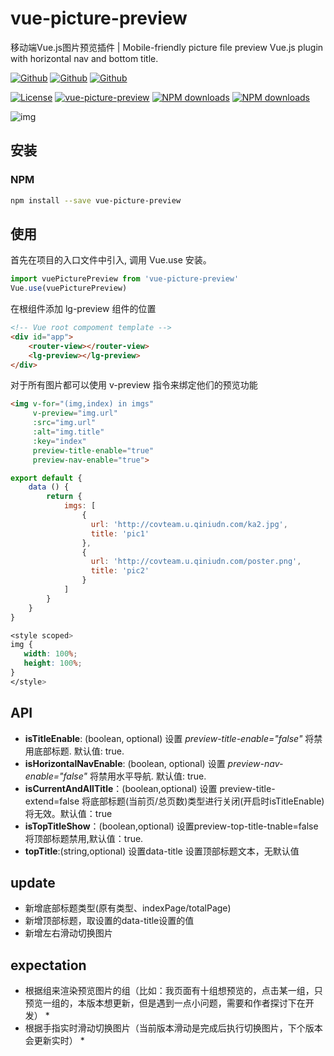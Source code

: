 vue-picture-preview
=============

移动端Vue.js图片预览插件 | Mobile-friendly picture file preview Vue.js plugin with horizontal nav and bottom title.

[![Github](https://img.shields.io/github/stars/xLogic92/vue-picture-preview.svg?style=social&label=Star)](https://github.com/xLogic92/vue-picture-preview) [![Github](https://img.shields.io/github/forks/xLogic92/vue-picture-preview.svg?style=social&label=Fork)](https://github.com/xLogic92/vue-picture-preview) [![Github](https://img.shields.io/github/watchers/xLogic92/vue-picture-preview.svg?style=social&label=Watch)](https://github.com/xLogic92/vue-picture-preview)

[![License](https://img.shields.io/npm/l/vue-picture-preview.svg?style=flat-square)](https://www.npmjs.org/package/vue-picture-preview) [![vue-picture-preview](https://img.shields.io/npm/v/vue-picture-preview.svg?style=flat-square)](https://www.npmjs.org/package/vue-picture-preview) [![NPM downloads](http://img.shields.io/npm/dm/vue-picture-preview.svg?style=flat-square)](https://npmjs.org/package/vue-picture-preview) [![NPM downloads](http://img.shields.io/npm/dt/vue-picture-preview.svg?style=flat-square)](https://npmjs.org/package/vue-picture-preview)

![img](https://raw.githubusercontent.com/xlogic92/vue-picture-preview/master/demo.gif)

## 安装

### NPM

```sh
npm install --save vue-picture-preview
```

## 使用
首先在项目的入口文件中引入, 调用 Vue.use 安装。

```javascript
import vuePicturePreview from 'vue-picture-preview'
Vue.use(vuePicturePreview)
```

在根组件添加 lg-preview 组件的位置

```HTML
<!-- Vue root compoment template -->
<div id="app">
    <router-view></router-view>
    <lg-preview></lg-preview>
</div>
```

对于所有图片都可以使用 v-preview 指令来绑定他们的预览功能

```HTML
<img v-for="(img,index) in imgs"
     v-preview="img.url"
     :src="img.url"
     :alt="img.title"
     :key="index"
     preview-title-enable="true"
     preview-nav-enable="true">
```

```javascript
export default {
    data () {
        return {
            imgs: [
                {
                  url: 'http://covteam.u.qiniudn.com/ka2.jpg',
                  title: 'pic1'
                },
                {
                  url: 'http://covteam.u.qiniudn.com/poster.png',
                  title: 'pic2'
                }
            ]
        }
    }
}
```

```css
<style scoped>
img {
   width: 100%;
   height: 100%;
}
</style>
```

## API

* **isTitleEnable**: (boolean, optional) 设置 _preview-title-enable="false"_ 将禁用底部标题. 默认值: true.
* **isHorizontalNavEnable**: (boolean, optional) 设置 _preview-nav-enable="false"_ 将禁用水平导航. 默认值: true.
* **isCurrentAndAllTitle**：(boolean,optional) 设置 preview-title-extend=false 将底部标题(当前页/总页数)类型进行关闭(开启时isTitleEnable)将无效。默认值：true
* **isTopTitleShow**：(boolean,optional) 设置preview-top-title-tnable=false 将顶部标题禁用,默认值：true.
* **topTitle**:(string,optional) 设置data-title 设置顶部标题文本，无默认值
## update

- 新增底部标题类型(原有类型、indexPage/totalPage)
- 新增顶部标题，取设置的data-title设置的值
- 新增左右滑动切换图片
## expectation 
* 根据组来渲染预览图片的组（比如：我页面有十组想预览的，点击某一组，只预览一组的，本版本想更新，但是遇到一点小问题，需要和作者探讨下在开发） *
* 根据手指实时滑动切换图片（当前版本滑动是完成后执行切换图片，下个版本会更新实时） *
